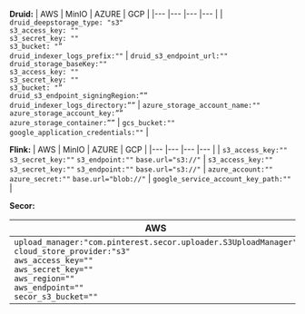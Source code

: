 **Druid:**
| AWS 	| MinIO 	| AZURE 	| GCP 	|
|---	|---	|---	|---	|
| `druid_deepstorage_type: "s3"` <br>`s3_access_key: ""`<br>`s3_secret_key: ""`<br>`s3_bucket: "”`<br>`druid_indexer_logs_prefix:""` 	| `druid_s3_endpoint_url:""`<br>`druid_storage_baseKey:""`<br>`s3_access_key: ""`<br>`s3_secret_key: ""`<br>`s3_bucket: "”`<br>`druid_s3_endpoint_signingRegion:””`<br>`druid_indexer_logs_directory:””` 	| `azure_storage_account_name:""`<br>`azure_storage_account_key:””`<br>`azure_storage_container:””` 	| `gcs_bucket:""`<br>`google_application_credentials:""` 	|

**Flink:**
| AWS 	| MinIO 	| AZURE 	| GCP 	|
|---	|---	|---	|---	|
| `s3_access_key:""` `s3_secret_key:""` `s3_endpoint:""` `base.url="s3://"` 	| `s3_access_key:""` `s3_secret_key:""` `s3_endpoint:""` `base.url="s3://"` 	| `azure_account:""` `azure_secret:""` `base.url="blob://"` 	| `google_service_account_key_path:""` 	|

**Secor:**

| AWS 	| MinIO 	| AZURE 	| GCP 	|
|---	|---	|---	|---	|
| `upload_manager:"com.pinterest.secor.uploader.S3UploadManager"`<br>`cloud_store_provider:"s3"`<br>`aws_access_key=""`<br>`aws_secret_key=""`<br>`aws_region=""`<br>`aws_endpoint=""`<br>`secor_s3_bucket=""` 	| `upload_manager:"com.pinterest.secor.uploader.S3UploadManager"`<br>`cloud_store_provider:"s3"`<br>`aws_access_key:""`<br>`aws_secret_key:""`<br>`aws_region:""`<br>`aws_endpoint:""`<br>`secor_s3_bucket:""` 	| `upload_manager:"com.pinterest.secor.uploader.AzureUploadManager"`<br>`cloud_store_provider:"blob"`<br>`azure_account_name:""`<br>`azure_account_key=`<br>`azure_container_name=` 	| `upload_manger:"com.pinterest.secor.uploader.GsUploadManager"`<br>`gs_bucket:""`<br>`gs_path:""`<br>`gs_credentials_path:""` 	|